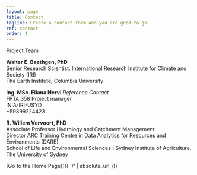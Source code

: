 ```yaml
---
layout: page
title: Contact
tagline: Create a contact form and you are good to go
ref: contact
order: 4
---
```

Project Team

**Walter E. Baethgen, PhD** \
Senior Research Scientist. International Research Institute for Climate and Society (IRI) \
The Earth Institute, Columbia University 

**Ing. MSc. Eliana Nervi** *Reference Contact*  \
FPTA 358 Project manager  \
INIA-IRI-USYD  \
+59899224423  

**R. Willem Vervoort, PhD**  \
Associate Professor Hydrology and Catchment Management  \
Director ARC Training Centre in Data Analytics for Resources and Environments (DARE)  \
School of Life and Environmental Sciences | Sydney Institute of Agriculture. The University of Sydney



[Go to the Home Page]({{ '/' | absolute_url }})

